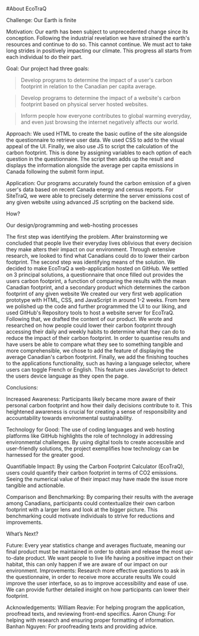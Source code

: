 #About EcoTraQ

Challenge: Our Earth is finite

Motivation:
Our earth has been subject to unprecedented change since its conception. Following the industrial revelation we have strained the earth's resources and continue to do so. This cannot continue. We must act to take long strides in positively impacting our climate. This progress all starts from each individual to do their part.

Goal:
Our project had three goals:

> Develop programs to determine the impact of a user's carbon footprint in relation to the Canadian per capita average.

> Develop programs to determine the impact of a website's carbon footprint based on physical server hosted websites.

> Inform people how everyone contributes to global warming everyday, and even just browsing the internet negatively affects our world.

Approach:
We used HTML to create the basic outline of the site alongside the questionnaire to retrieve user data. We used CSS to add to the visual appeal of the UI. Finally, we also use JS to script the calculation of the carbon footprint. This is done by assigning variables to each option of each question in the questionnaire. The script then adds up the result and displays the information alongside the average per capita emissions in Canada following the submit form input.

Application:
Our programs accurately found the carbon emission of a given user's data based on recent Canada energy and census reports. For SiteTraQ, we were able to precisely determine the server emissions cost of any given website using advanced JS scripting on the backend side.

How?

Our design/programming and web-hosting processes

The first step was identifying the problem. After brainstorming we concluded that people live their everyday lives oblivious that every decision they make alters their impact on our environment. Through extensive research, we looked to find what Canadians could do to lower their carbon footprint.
The second step was identifying means of the solution. We decided to make EcoTraQ a web-application hosted on GitHub. We settled on 3 principal solutions, a questionnaire that once filled out provides the users carbon footprint, a function of comparing the results with the mean Canadian footprint, and a secondary product which determines the carbon footprint of any given website
We created our very first web application prototype with HTML, CSS, and JavaScript in around 1-2 weeks. From here we polished up the code and further programmed the UI to our liking, and used GitHub's Repository tools to host a website server for EcoTraQ.
Following that, we drafted the content of our product. We wrote and researched on how people could lower their carbon footprint through accessing their daily and weekly habits to determine what they can do to reduce the impact of their carbon footprint.
In order to quantise results and have users be able to compare what they see to something tangible and more comprehensible, we chose to add the feature of displaying the average Canadian's carbon footprint.
Finally, we add the finishing touches to the applications functionality, such as having a language selector, where users can toggle French or English. This feature uses JavaScript to detect the users device language as they open the page.

Conclusions:

Increased Awareness: Participants likely became more aware of their personal carbon footprint and how their daily decisions contribute to it. This heightened awareness is crucial for creating a sense of responsibility and accountability towards environmental sustainability.


Technology for Good: The use of coding languages and web hosting platforms like GitHub highlights the role of technology in addressing environmental challenges. By using digital tools to create accessible and user-friendly solutions, the project exemplifies how technology can be harnessed for the greater good.


Quantifiable Impact: By using the Carbon Footprint Calculator (EcoTraQ), users could quantify their carbon footprint in terms of CO2 emissions. Seeing the numerical value of their impact may have made the issue more tangible and actionable.


Comparison and Benchmarking: By comparing their results with the average among Canadians, participants could contextualize their own carbon footprint with a larger lens and look at the bigger picture. This benchmarking could motivate individuals to strive for reductions and improvements.

What’s Next?

Future:
Every year statistics change and averages fluctuate, meaning our final product must be maintained in order to obtain and release the most up-to-date product. We want people to live life having a positive impact on their habitat, this can only happen if we are aware of our impact on our environment.
Improvements:
Research more effective questions to ask in the questionnaire, in order to receive more accurate results
We could improve the user interface, so as to improve accessibility and ease of use.
We can provide further detailed insight on how participants can lower their footprint.

Acknowledgements:
William Reavie: For helping program the application, proofread texts, and reviewing front-end specifics.
Aaron Chung: For helping with research and ensuring proper formatting of information.
Banhan Nguyen: For proofreading texts and providing advice.
